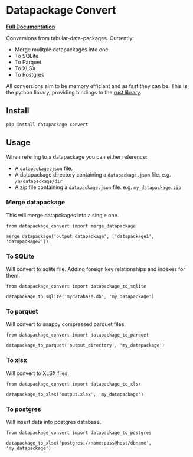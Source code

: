 # Datapackage Convert

[**Full Documentation**](http://datapackage_convert.opendata.coop/)

Conversions from tabular-data-packages. Currently:

* Merge mulitple datapackages into one.
* To SQLite  
* To Parquet 
* To XLSX
* To Postgres

All conversions aim to be memory efficiant and as fast they can be. This is the python library, providing bindings to the [rust library](https://github.com/kindly/datapackage_convert).


## Install

```
pip install datapackage-convert
```

## Usage

When refering to a datapackage you can either reference:

* A `datapackage.json` file.
* A datapackage directory containing a `datapackage.json` file. e.g.  `/a/datapackage/dir`
* A zip file containing a `datapackage.json` file. e.g. `my_datapackage.zip`

### Merge datapackage

This will merge datapckages into a single one.

```
from datapackage_convert import merge_datapackage

merge_datapackage('output_datapackage', ['datapackage1', 'datapackage2'])
```

### To SQLite

Will convert to sqlite file. Adding foreign key relationships and indexes for them.

```
from datapackage_convert import datapackage_to_sqlite

datapackage_to_sqlite('mydatabase.db', 'my_datapackage')
```

### To parquet

Will convert to snappy compressed parquet files. 

```
from datapackage_convert import datapackage_to_parquet

datapackage_to_parquet('output_directory', 'my_datapackage')
```

### To xlsx

Will convert to XLSX files. 

```
from datapackage_convert import datapackage_to_xlsx

datapackage_to_xlsx('output.xlsx', 'my_datapackage')
```

### To postgres

Will insert data into postgres database. 

```
from datapackage_convert import datapackage_to_postgres

datapackage_to_xlsx('postgres://name:pass@host/dbname', 'my_datapackage')
```